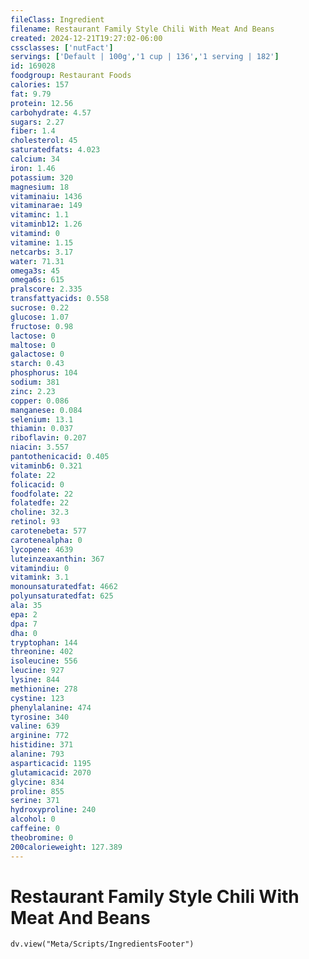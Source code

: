 ```yaml
---
fileClass: Ingredient
filename: Restaurant Family Style Chili With Meat And Beans
created: 2024-12-21T19:27:02-06:00
cssclasses: ['nutFact']
servings: ['Default | 100g','1 cup | 136','1 serving | 182']
id: 169028
foodgroup: Restaurant Foods
calories: 157
fat: 9.79
protein: 12.56
carbohydrate: 4.57
sugars: 2.27
fiber: 1.4
cholesterol: 45
saturatedfats: 4.023
calcium: 34
iron: 1.46
potassium: 320
magnesium: 18
vitaminaiu: 1436
vitaminarae: 149
vitaminc: 1.1
vitaminb12: 1.26
vitamind: 0
vitamine: 1.15
netcarbs: 3.17
water: 71.31
omega3s: 45
omega6s: 615
pralscore: 2.335
transfattyacids: 0.558
sucrose: 0.22
glucose: 1.07
fructose: 0.98
lactose: 0
maltose: 0
galactose: 0
starch: 0.43
phosphorus: 104
sodium: 381
zinc: 2.23
copper: 0.086
manganese: 0.084
selenium: 13.1
thiamin: 0.037
riboflavin: 0.207
niacin: 3.557
pantothenicacid: 0.405
vitaminb6: 0.321
folate: 22
folicacid: 0
foodfolate: 22
folatedfe: 22
choline: 32.3
retinol: 93
carotenebeta: 577
carotenealpha: 0
lycopene: 4639
luteinzeaxanthin: 367
vitamindiu: 0
vitamink: 3.1
monounsaturatedfat: 4662
polyunsaturatedfat: 625
ala: 35
epa: 2
dpa: 7
dha: 0
tryptophan: 144
threonine: 402
isoleucine: 556
leucine: 927
lysine: 844
methionine: 278
cystine: 123
phenylalanine: 474
tyrosine: 340
valine: 639
arginine: 772
histidine: 371
alanine: 793
asparticacid: 1195
glutamicacid: 2070
glycine: 834
proline: 855
serine: 371
hydroxyproline: 240
alcohol: 0
caffeine: 0
theobromine: 0
200calorieweight: 127.389
---
```


# Restaurant Family Style Chili With Meat And Beans

```dataviewjs
dv.view("Meta/Scripts/IngredientsFooter")
```